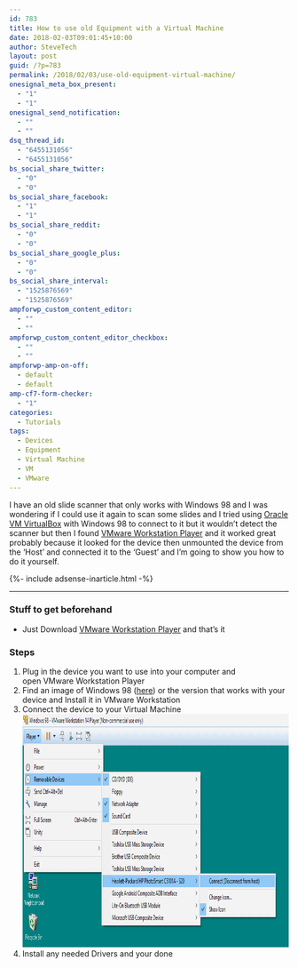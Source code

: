 ```yaml
---
id: 783
title: How to use old Equipment with a Virtual Machine
date: 2018-02-03T09:01:45+10:00
author: SteveTech
layout: post
guid: /?p=783
permalink: /2018/02/03/use-old-equipment-virtual-machine/
onesignal_meta_box_present:
  - "1"
  - "1"
onesignal_send_notification:
  - ""
  - ""
dsq_thread_id:
  - "6455131056"
  - "6455131056"
bs_social_share_twitter:
  - "0"
  - "0"
bs_social_share_facebook:
  - "1"
  - "1"
bs_social_share_reddit:
  - "0"
  - "0"
bs_social_share_google_plus:
  - "0"
  - "0"
bs_social_share_interval:
  - "1525876569"
  - "1525876569"
ampforwp_custom_content_editor:
  - ""
  - ""
ampforwp_custom_content_editor_checkbox:
  - ""
  - ""
ampforwp-amp-on-off:
  - default
  - default
amp-cf7-form-checker:
  - "1"
categories:
  - Tutorials
tags:
  - Devices
  - Equipment
  - Virtual Machine
  - VM
  - VMware
---
```

I have an old slide scanner that only works with Windows 98 and I was wondering if I could use it again to scan some slides and I tried using [Oracle VM VirtualBox](https://www.virtualbox.org/) with Windows 98 to connect to it but it wouldn’t detect the scanner but then I found [VMware Workstation Player](https://www.vmware.com/products/workstation-player.html) and it worked great<!--more--> probably because it looked for the device then unmounted the device from the ‘Host’ and connected it to the ‘Guest’ and I’m going to show you how to do it yourself.

{%- include adsense-inarticle.html -%}

* * *

### Stuff to get beforehand

  * Just Download [VMware Workstation Player](https://www.vmware.com/products/workstation-player/workstation-player-evaluation.html) and that’s it

### Steps

  1. Plug in the device you want to use into your computer and open VMware Workstation Player
  2. Find an image of Windows 98 ([here](https://winworldpc.com/product/windows-98/98-second-edition)) or the version that works with your device and Install it in VMware Workstation
  3. Connect the device to your Virtual Machine<img class="aligncenter wp-image-921 size-full" src="/assets/2018/01/Windows-98-VM-Connect.png" alt="" width="900" height="420" />
  4. Install any needed Drivers and your done